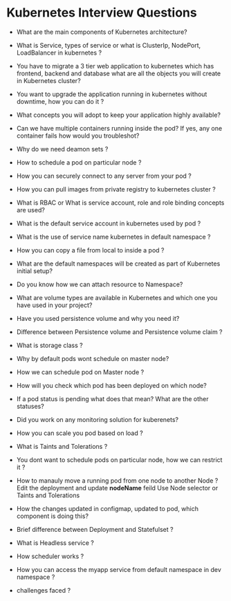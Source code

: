 # Kubernetes Interview Questions

* What are the main components of Kubernetes architecture?

* What is Service, types of service or what is ClusterIp, NodePort, LoadBalancer in kubernetes ?

* You have to migrate a 3 tier web application to kubernetes which has frontend, backend and database what are all the objects you will create in Kubernetes cluster?

* You want to upgrade the application running in kubernetes without downtime, how you can do it ?

* What concepts you will adopt to keep your application highly available?

* Can we have multiple containers running inside the pod? If yes, any one container fails how would you troubleshot?

* Why do we need deamon sets ?

* How to schedule a pod on particular node ?

* How you can securely connect to any server from your pod ?

* How you can pull images from private registry to kubernetes cluster ?

* What is RBAC or What is service account, role and role binding concepts are used?

* What is the default service account in kubernetes used by pod ?

* What is the use of service name kubernetes in default namespace ?

*  How you can copy a file from local to inside a pod ?

* What are the default namespaces will be created as part of Kubernetes initial setup?

* Do you know how we can attach resource to Namespace?

* What are volume types are available in Kubernetes and which one you have used in your project? 

* Have you used persistence volume and why you need it?

* Difference between Persistence volume and Persistence volume claim ?

* What is storage class ?

* Why by default pods wont schedule on master node?

* How we can schedule pod on Master node ?

* How will you check which pod has been deployed on which node?

* If a pod status is pending what does that mean? What are the other statuses?

* Did you work on any monitoring solution for kuberenets?

* How you can scale you pod based on load ?

* What is Taints and Tolerations ?

* You dont want to schedule pods on particular node, how we can restrict it ?

* How to manauly move a running pod from one node to another Node ?
  Edit the deployment and update **nodeName** feild
  Use Node selector or Taints and Tolerations

* How the changes updated in configmap, updated to pod, which component is doing this?

* Brief difference between Deployment and Statefulset ?

* What is Headless service ?

* How scheduler works ?

* How you can access the myapp service from default namespace in dev namespace ?  

* challenges faced ?
